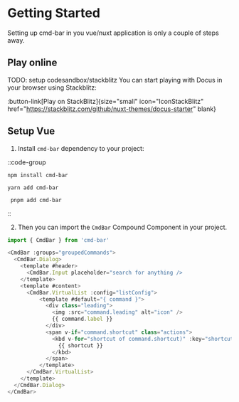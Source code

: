 # Getting Started

Setting up cmd-bar in you vue/nuxt application is only a couple of steps away.

## Play online
TODO: setup codesandbox/stackblitz
You can start playing with Docus in your browser using Stackblitz:

:button-link[Play on StackBlitz]{size="small" icon="IconStackBlitz" href="https://stackblitz.com/github/nuxt-themes/docus-starter" blank}

## Setup Vue

1. Install `cmd-bar` dependency to your project:

::code-group

  ```bash[npm]
  npm install cmd-bar
  ```

  ```bash[yarn]
  yarn add cmd-bar
  ```

  ```bach[pnpm]
   pnpm add cmd-bar
  ```
::

2. Then you can import the `CmdBar` Compound Component in your project.

```ts
import { CmdBar } from 'cmd-bar'

<CmdBar :groups="groupedCommands">
  <CmdBar.Dialog>
    <template #header>
      <CmdBar.Input placeholder="search for anything />
    </template>
    <template #content>
      <CmdBar.VirtualList :config="listConfig">
          <template #default="{ command }">
            <div class="leading">
              <img :src="command.leading" alt="icon" />
              {{ command.label }}
            </div>
            <span v-if="command.shortcut" class="actions">
              <kbd v-for="shortcut of command.shortcut)" :key="shortcut">
                {{ shortcut }}
              </kbd>
            </span>
          </template>
      </CmdBar.VirtualList>
    </template>
  </CmdBar.Dialog>
</CmdBar>
```



[//]: # (## Setup Nuxt)

[//]: # ()
[//]: # (1. Add `cmd-bar` dependency to your project:)

[//]: # ()
[//]: # (::code-group)

[//]: # ()
[//]: # (  ```bash[npm])

[//]: # (  npm install cmd-bar)

[//]: # (  ```)

[//]: # ()
[//]: # (  ```bash[yarn])

[//]: # (  yarn add cmd-bar)

[//]: # (  ```)

[//]: # ()
[//]: # (  ```bach[pnpm])

[//]: # (   pnpm add cmd-bar)

[//]: # (  ```)

[//]: # ()
[//]: # (::)

[//]: # ()
[//]: # (2. Add it to your modules section in your nuxt.config:)

[//]: # (```ts)

[//]: # (export default defineNuxtConfig&#40;{)

[//]: # (  modules: ['cmd-bar'],)

[//]: # (}&#41;)

[//]: # (```)

